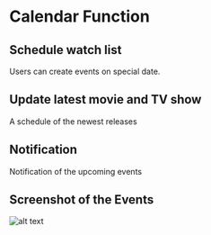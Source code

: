 # Calendar Function
## Schedule watch list
Users can create events on special date.
## Update latest movie and TV show
A schedule of the newest releases
## Notification
Notification of the upcoming events


## Screenshot of the Events
![alt text](https://github.com/Arshitha/Entertainment-Tracking-system/blob/master/learnMod/April/fullcalendar-test/Screenshot/WechatIMG244.jpeg)
